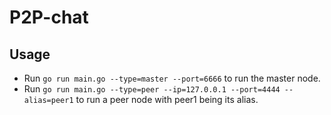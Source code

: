 # P2P-chat

## Usage
* Run `go run main.go --type=master --port=6666` to run the master node.
* Run `go run main.go --type=peer --ip=127.0.0.1 --port=4444 --alias=peer1` to run a peer node with peer1 being its alias.
